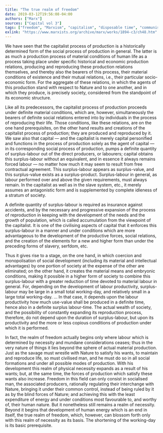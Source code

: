 ```yaml
---
title: "The true realm of freedom"
date: 2019-03-12T19:56:08-04:00
authors: ["Marx"]
sources: ["Capital vol 3"]
tags: ["freedom", "Marxism", "capitalism", "disposable time", "communism", "nature"]
exlink: "https://www.marxists.org/archive/marx/works/1894-c3/ch48.htm"
---
```


We have seen that the capitalist process of production is a historically determined form of the social process of production in general. The latter is as much a production process of material conditions of human life as a process taking place under specific historical and economic production relations, producing and reproducing these production relations themselves, and thereby also the bearers of this process, their material conditions of existence and their mutual relations, i.e., their particular socio-economic form. For the aggregate of these relations, in which the agents of this production stand with respect to Nature and to one another, and in which they produce, is precisely society, considered from the standpoint of its economic structure. 

Like all its predecessors, the capitalist process of production proceeds under definite material conditions, which are, however, simultaneously the bearers of definite social relations entered into by individuals in the process of reproducing their life. Those conditions, like these relations, are on the one hand prerequisites, on the other hand results and creations of the capitalist process of production; they are produced and reproduced by it. We saw also that capital — and the capitalist is merely capital personified and functions in the process of production solely as the agent of capital — in its corresponding social process of production, pumps a definite quantity of surplus-labour out of the direct producers, or labourers; capital obtains this surplus-labour without an equivalent, and in essence it always remains forced labour — no matter how much it may seem to result from free contractual agreement. This surplus-labour appears as surplus-value, and this surplus-value exists as a surplus-product. Surplus-labour in general, as labour performed over and above the given requirements, must always remain. In the capitalist as well as in the slave system, etc., it merely assumes an antagonistic form and is supplemented by complete idleness of a stratum of society. 

A definite quantity of surplus-labour is required as insurance against accidents, and by the necessary and progressive expansion of the process of reproduction in keeping with the development of the needs and the growth of population, which is called accumulation from the viewpoint of the capitalist. It is one of the civilising aspects of capital that it enforces this surplus-labour in a manner and under conditions which are more advantageous to the development of the productive forces, social relations, and the creation of the elements for a new and higher form than under the preceding forms of slavery, serfdom, etc. 

Thus it gives rise to a stage, on the one hand, in which coercion and monopolisation of social development (including its material and intellectual advantages) by one portion of society at the expense of the other are eliminated; on the other hand, it creates the material means and embryonic conditions, making it possible in a higher form of society to combine this surplus-labour with a greater reduction of time devoted to material labour in general. For, depending on the development of labour productivity, surplus-labour may be large in a small total working-day, and relatively small in a large total working-day. … In that case, it depends upon the labour productivity how much use-value shall be produced in a definite time, hence also in a definite surplus labour-time. The actual wealth of society, and the possibility of constantly expanding its reproduction process, therefore, do not depend upon the duration of surplus-labour, but upon its productivity and the more or less copious conditions of production under which it is performed. 

In fact, the realm of freedom actually begins only where labour which is determined by necessity and mundane considerations ceases; thus in the very nature of things it lies beyond the sphere of actual material production. Just as the savage must wrestle with Nature to satisfy his wants, to maintain and reproduce life, so must civilised man, and he must do so in all social formations and under all possible modes of production. With his development this realm of physical necessity expands as a result of his wants; but, at the same time, the forces of production which satisfy these wants also increase. Freedom in this field can only consist in socialised man, the associated producers, rationally regulating their interchange with Nature, bringing it under their common control, instead of being ruled by it as by the blind forces of Nature; and achieving this with the least expenditure of energy and under conditions most favourable to, and worthy of, their human nature. But it nonetheless still remains a realm of necessity. Beyond it begins that development of human energy which is an end in itself, the true realm of freedom, which, however, can blossom forth only with this realm of necessity as its basis. The shortening of the working-day is its basic prerequisite.
